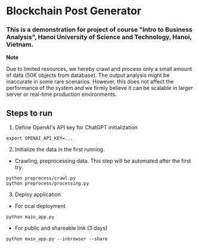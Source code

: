 # Blockchain Post Generator

### This is a demonstration for project of course "Intro to Business Analysis", Hanoi University of Science and Technology, Hanoi, Vietnam.

**__Note__**

Due to limited resources, we hereby crawl and process only a small amount of data (50K objects from database). The output analysis might be inaccurate in some rare scenarios. However, this does not affect the performance of the system and we firmly believe it can be scalable in larger server or real-time production environments.

## Steps to run

1. Define OpenAI's API key for ChatGPT initialization
```
export OPENAI_API_KEY=...
```

2. Initialize the data in the first running. 

- Crawling, preprocessing data. This step will be automated after the first try.
```
python preprocess/crawl.py
python preprocess/processing.py
```

3. Deploy application
- For ocal deployment
```
python main_app.py
```
- For public and shareable link (3 days)
```
python main_app.py --inbrowser --share
```